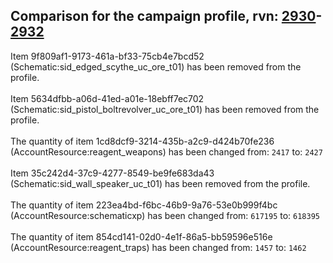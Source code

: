 ## Comparison for the campaign profile, rvn: [2930](https://github.com/PRO100KatYT/FortniteProfileRevisions/tree/main/profiles/campaign/2930%20campaign.json)-[2932](https://github.com/PRO100KatYT/FortniteProfileRevisions/tree/main/profiles/campaign/2932%20campaign.json)

Item 9f809af1-9173-461a-bf33-75cb4e7bcd52 (Schematic:sid_edged_scythe_uc_ore_t01) has been removed from the profile.
<br><br>
Item 5634dfbb-a06d-41ed-a01e-18ebff7ec702 (Schematic:sid_pistol_boltrevolver_uc_ore_t01) has been removed from the profile.
<br><br>
The quantity of item 1cd8dcf9-3214-435b-a2c9-d424b70fe236 (AccountResource:reagent_weapons) has been changed from: `2417` to: `2427`
<br><br>
Item 35c242d4-37c9-4277-8549-be9fe683da43 (Schematic:sid_wall_speaker_uc_t01) has been removed from the profile.
<br><br>
The quantity of item 223ea4bd-f6bc-46b9-9a76-53e0b999f4bc (AccountResource:schematicxp) has been changed from: `617195` to: `618395`
<br><br>
The quantity of item 854cd141-02d0-4e1f-86a5-bb59596e516e (AccountResource:reagent_traps) has been changed from: `1457` to: `1462`
<br><br>
